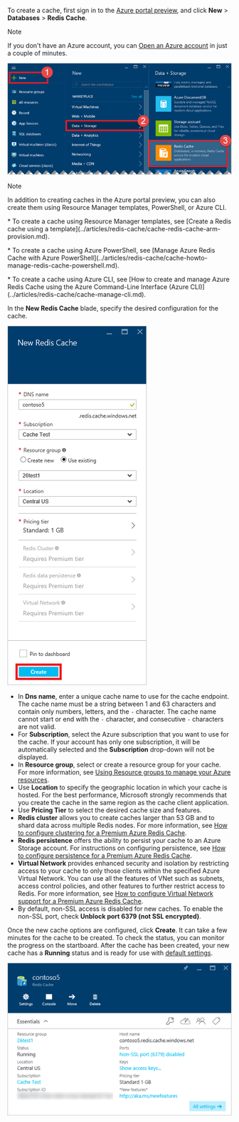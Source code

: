 To create a cache, first sign in to the [Azure portal preview](https://portal.azure.cn), and click **New** > **Databases** > **Redis Cache**.

> [!NOTE]
> If you don't have an Azure account, you can [Open an Azure account](https://www.azure.cn/pricing/1rmb-trial/?WT.mc_id=redis_cache_hero) in just a couple of minutes.
> 
> 

![New cache](./media/redis-cache-create/redis-cache-new-cache-menu.png)

> [!NOTE]
> In addition to creating caches in the Azure portal preview, you can also create them using Resource Manager templates, PowerShell, or Azure CLI.
><p>
><p> *	To create a cache using Resource Manager templates, see [Create a Redis cache using a template](../articles/redis-cache/cache-redis-cache-arm-provision.md).
><p> *	To create a cache using Azure PowerShell, see [Manage Azure Redis Cache with Azure PowerShell](../articles/redis-cache/cache-howto-manage-redis-cache-powershell.md).
><p> *	To create a cache using Azure CLI, see [How to create and manage Azure Redis Cache using the Azure Command-Line Interface (Azure CLI)](../articles/redis-cache/cache-manage-cli.md).
> 
> 

In the **New Redis Cache** blade, specify the desired configuration for the cache.

![Create cache](./media/redis-cache-create/redis-cache-cache-create.png) 

* In **Dns name**, enter a unique cache name to use for the cache endpoint. The cache name must be a string between 1 and 63 characters and contain only numbers, letters, and the `-` character. The cache name cannot start or end with the `-` character, and consecutive `-` characters are not valid.
* For **Subscription**, select the Azure subscription that you want to use for the cache. If your account has only one subscription, it will be automatically selected and the **Subscription** drop-down will not be displayed.
* In **Resource group**, select or create a resource group for your cache. For more information, see [Using Resource groups to manage your Azure resources](../articles/azure-resource-manager/resource-group-overview.md). 
* Use **Location** to specify the geographic location in which your cache is hosted. For the best performance, Microsoft strongly recommends that you create the cache in the same region as the cache client application.
* Use **Pricing Tier** to select the desired cache size and features.
* **Redis cluster** allows you to create caches larger than 53 GB and to shard data across multiple Redis nodes. For more information, see [How to configure clustering for a Premium Azure Redis Cache](../articles/redis-cache/cache-how-to-premium-clustering.md).
* **Redis persistence** offers the ability to persist your cache to an Azure Storage account. For instructions on configuring persistence, see [How to configure persistence for a Premium Azure Redis Cache](../articles/redis-cache/cache-how-to-premium-persistence.md).
* **Virtual Network** provides enhanced security and isolation by restricting access to your cache to only those clients within the specified Azure Virtual Network. You can use all the features of VNet such as subnets, access control policies, and other features to further restrict access to Redis. For more information, see [How to configure Virtual Network support for a Premium Azure Redis Cache](../articles/redis-cache/cache-how-to-premium-vnet.md).
* By default, non-SSL access is disabled for new caches. To enable the non-SSL port, check **Unblock port 6379 (not SSL encrypted)**.

Once the new cache options are configured, click **Create**. It can take a few minutes for the cache to be created. To check the status, you can monitor the progress on the startboard. After the cache has been created, your new cache has a **Running** status and is ready for use with [default settings](../articles/redis-cache/cache-configure.md#default-redis-server-configuration).

![Cache created](./media/redis-cache-create/redis-cache-cache-created.png)